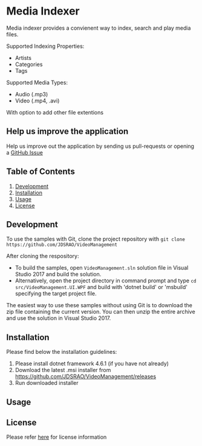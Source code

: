 # Media Indexer

Media indexer provides a convienent way to index, search and play media files.

Supported Indexing Properties:
* Artists
* Categories
* Tags

 Supported Media Types:
* Audio (.mp3)
* Video (.mp4, .avi)

With option to add other file extentions 

## Help us improve the application
Help us improve out the application by sending us pull-requests or opening a [GitHub Issue](https://github.com/JDSRAO/VideoManagement/issues)

## Table of Contents  
1. [Development](#development)
2. [Installation](#installation)
3. [Usage](#usage)
4. [License](#license)

## Development
To use the samples with Git, clone the project repository with `git clone https://github.com/JDSRAO/VideoManagement`

After cloning the respository:
* To build the samples, open `VideoManagement.sln` solution file in Visual Studio 2017 and build the solution.
* Alternatively, open the project directory in command prompt and type ``` cd src/VideoManagement.UI.WPF ``` and build with 'dotnet build' or 'msbuild' specifying the target project file.

The easiest way to use these samples without using Git is to download the zip file containing the current version. You can then unzip the entire archive and use the solution in Visual Studio 2017.

## Installation
Please find below the installation guidelines:
1. Please install dotnet framework 4.6.1 (if you have not already)
2. Download the latest .msi installer from https://github.com/JDSRAO/VideoManagement/releases
3. Run downloaded installer 

## Usage


## License
Please refer [here](LICENSE) for license information


